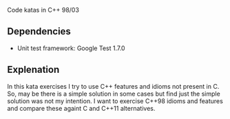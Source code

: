 Code katas in C++ 98/03

Dependencies
------------

* Unit test framework: Google Test 1.7.0

Explenation
-----------

In this kata exercises I try to use C++ features and idioms not present in C. So, may be there is a simple solution in some cases but find just the simple solution was not my intention. I want to exercise C++98 idioms and features and compare these againt C and C++11 alternatives. 
